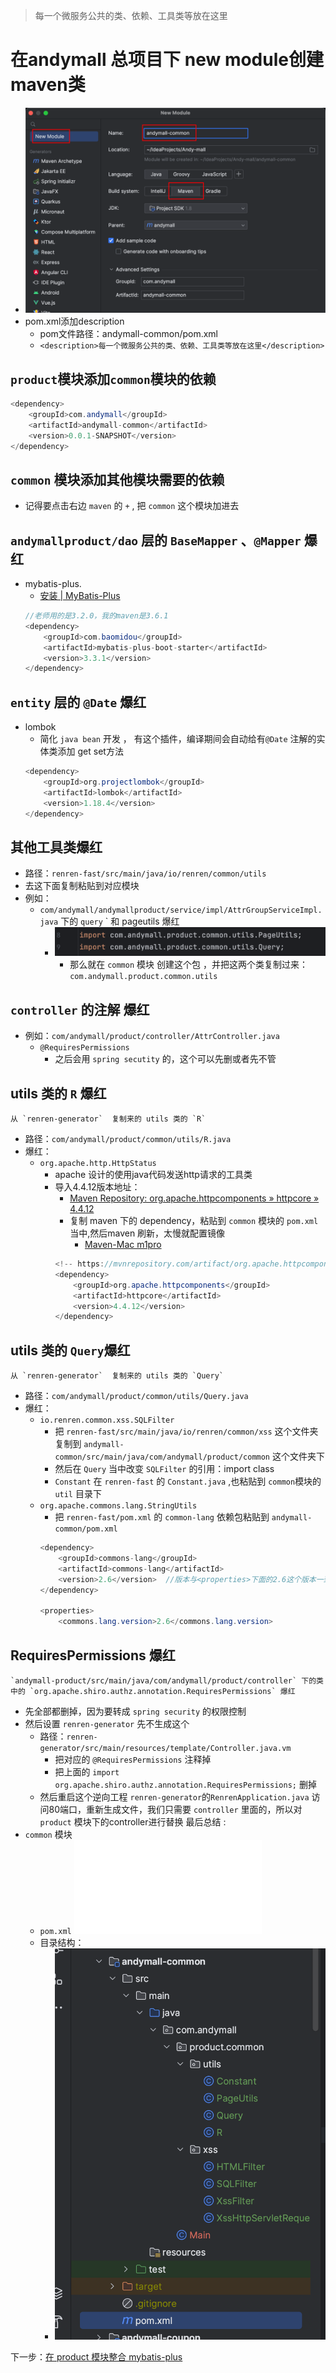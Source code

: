 >  每一个微服务公共的类、依赖、工具类等放在这里

# 在andymall 总项目下 new module创建 maven类
- ![](课程&笔记/技术栈/尚硅谷/谷粒商城/步骤与问题/imgs/Pasted%20image%2020230820133653.png)
- pom.xml添加description
	- pom文件路径：andymall-common/pom.xml
	- `<description>每一个微服务公共的类、依赖、工具类等放在这里</description>`
## `product`模块添加`common`模块的依赖
``` java
<dependency>
	<groupId>com.andymall</groupId>
	<artifactId>andymall-common</artifactId>
	<version>0.0.1-SNAPSHOT</version>
</dependency>
```
## `common` 模块添加其他模块需要的依赖
- 记得要点击右边 `maven` 的 `+` , 把 `common` 这个模块加进去
## `andymallproduct/dao` 层的 `BaseMapper` 、`@Mapper` 爆红
- mybatis-plus.  
	-  [安装 | MyBatis-Plus](https://baomidou.com/pages/bab2db/#release)
	``` java 
	//老师用的是3.2.0，我的maven是3.6.1
	<dependency>
		<groupId>com.baomidou</groupId>
		<artifactId>mybatis-plus-boot-starter</artifactId>
		<version>3.3.1</version>
	</dependency>
	```
## `entity` 层的 `@Date` 爆红
- lombok 
	- 简化 `java bean` 开发 ， 有这个插件，编译期间会自动给有`@Date` 注解的实体类添加 get set方法
	```java
	<dependency>  
		<groupId>org.projectlombok</groupId>  
		<artifactId>lombok</artifactId>  
		<version>1.18.4</version>  
	</dependency>  
	```
## 其他工具类爆红
- 路径：`renren-fast/src/main/java/io/renren/common/utils` 
- 去这下面复制粘贴到对应模块
- 例如：
	- `com/andymall/andymallproduct/service/impl/AttrGroupServiceImpl.java` 下的  `query` ` 和 pageutils 爆红
		- ![](课程&笔记/技术栈/尚硅谷/谷粒商城/步骤与问题/imgs/Pasted%20image%2020230820164934.png)
			- 那么就在 `common` 模块 创建这个包 ，并把这两个类复制过来： `com.andymall.product.common.utils`
## `controller` 的注解 爆红
- 例如：`com/andymall/product/controller/AttrController.java`
	- `@RequiresPermissions`
		- 之后会用 `spring secutity`   的，这个可以先删或者先不管
## utils 类的 `R` 爆红 
	从 `renren-generator`  复制来的 utils 类的 `R`  
- 路径：`com/andymall/product/common/utils/R.java`
- 爆红：
	- `org.apache.http.HttpStatus` 
		- apache 设计的使用java代码发送http请求的工具类
		- 导入4.4.12版本地址：
			- [Maven Repository: org.apache.httpcomponents » httpcore » 4.4.12](https://mvnrepository.com/artifact/org.apache.httpcomponents/httpcore/4.4.12)
			- 复制 maven 下的 dependency，粘贴到 `common` 模块的 `pom.xml` 当中,然后maven 刷新，太慢就配置镜像
				- [Maven-Mac m1pro](课程&笔记/技术栈/尚硅谷/谷粒商城/步骤与问题/recources/Maven-Mac%20m1pro.md#^fb86c8)
			```java
			<!-- https://mvnrepository.com/artifact/org.apache.httpcomponents/httpcore -->
			<dependency>
				<groupId>org.apache.httpcomponents</groupId>
				<artifactId>httpcore</artifactId>
				<version>4.4.12</version>
			</dependency>
			```
## utils 类的 `Query`爆红
	从 `renren-generator`  复制来的 utils 类的 `Query`
- 路径：`com/andymall/product/common/utils/Query.java`
- 爆红：
	- `io.renren.common.xss.SQLFilter` 
		- 把 `renren-fast/src/main/java/io/renren/common/xss` 这个文件夹复制到 `andymall-common/src/main/java/com/andymall/product/common` 这个文件夹下
		- 然后在 `Query` 当中改变 `SQLFilter` 的引用：import class
		- `Constant` 在 `renren-fast` 的 `Constant.java`  ,也粘贴到 `common`模块的 `util` 目录下
	- `org.apache.commons.lang.StringUtils`  
		- 把 `renren-fast/pom.xml` 的 `common-lang`  依赖包粘贴到 `andymall-common/pom.xml`
		```java
		<dependency>  
			<groupId>commons-lang</groupId>  
			<artifactId>commons-lang</artifactId>  
			<version>2.6</version>  //版本与<properties>下面的2.6这个版本一致
		</dependency>
		
		<properties>  
			<commons.lang.version>2.6</commons.lang.version>
		```

## RequiresPermissions 爆红
	`andymall-product/src/main/java/com/andymall/product/controller` 下的类中的 `org.apache.shiro.authz.annotation.RequiresPermissions` 爆红
- 先全部都删掉，因为要转成 `spring security` 的权限控制
- 然后设置 `renren-generator` 先不生成这个
	- 路径：`renren-generator/src/main/resources/template/Controller.java.vm`
		- 把对应的 `@RequiresPermissions` 注释掉
		- 把上面的 `import org.apache.shiro.authz.annotation.RequiresPermissions;` 删掉
	- 然后重启这个逆向工程 `renren-generator`的`RenrenApplication.java`
		访问80端口，重新生成文件，我们只需要 `controller` 里面的，所以对 `product` 模块下的controller进行替换
最后总结 :
- `common` 模块
	- `pom.xml` 
		![](课程&笔记/技术栈/尚硅谷/谷粒商城/步骤与问题/files/pom.xml)
	- 目录结构：
		- ![](课程&笔记/技术栈/尚硅谷/谷粒商城/步骤与问题/imgs/Pasted%20image%2020230830145304.png)

下一步：[在 product 模块整合 mybatis-plus](课程&笔记/技术栈/尚硅谷/谷粒商城/步骤与问题/recources/在%20product%20模块整合%20mybatis-plus.md)
